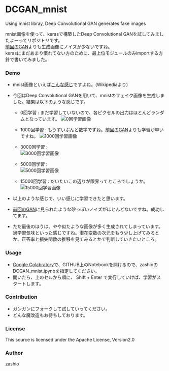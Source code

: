 # DCGAN_mnist
Using mnist libray, Deep Convolutional GAN generates fake images

mnist画像を使って、kerasで構築したDeep Convolutional GANを試してみましたよーってリポジトリです。  
[前回のGAN](https://github.com/zashio/GAN_mnist)よりも生成画像にノイズが少ないですね。  
kerasにまだあまり慣れてない方のために、最上位モジュールのみimportする方針で書いてみました。

### Demo
- mnist画像といえば[こんな感じ](https://upload.wikimedia.org/wikipedia/commons/2/27/MnistExamples.png)ですよね。(Wikipediaより)
- 今回はDeep Convolutional GANを用いて、mnistのフェイク画像を生成しました。結果は以下のような感じです。

  - 0回学習 : まだ学習していないので、各ピクセルの出力はほとんどランダムとなっています。
![0回学習画像](https://github.com/zashio/DCGAN_mnist/blob/master/savefig/0.png)

  - 1000回学習 : もうずいぶんと数字ですね。[前回のGAN](https://github.com/zashio/GAN_mnist)よりも学習が早いですね。
![1000回学習画像](https://github.com/zashio/DCGAN_mnist/blob/master/savefig/1000.png)

  - 3000回学習 :  
![3000回学習画像](https://github.com/zashio/DCGAN_mnist/blob/master/savefig/3000.png)

  - 5000回学習 :  
![5000回学習画像](https://github.com/zashio/DCGAN_mnist/blob/master/savefig/5000.png)

  - 15000回学習 : だいたいこの辺りが限界ってところでしょうか。
![15000回学習画像](https://github.com/zashio/DCGAN_mnist/blob/master/savefig/15000.png)

- 以上のような感じで、いい感じに学習できたと思います。
- [前回のGAN](https://github.com/zashio/GAN_mnist)に見られたような砂っぽいノイズがほとんどないですね。成功してます。
- ただ最後のほうは、やや似たような画像が多く生成されてしまっています。過学習気味といった感じですね。潜在変数の次元をもう少し上げてみるとか、正答率と損失関数の推移を見てみるとかで判断していきたいところ。

### Usage
- [Google Colabratory](https://colab.research.google.com/)で、GITHUB上のNotebookを開けるので、zashioのDCGAN_mnist.ipynbを指定してください。
- 開いたら、上のセルから順に、 Shift + Enter で実行していけば、学習がスタートします。

### Contribution
- ガンガンにフォークして試していってください。
- どんな魔改造もお待ちしております。

### License
This source is licensed under the Apache License, Version2.0

### Author
zashio
